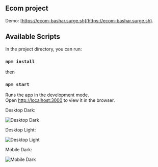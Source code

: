 ## Ecom project

Demo: [https://ecom-bashar.surge.sh](https://ecom-bashar.surge.sh).

## Available Scripts

In the project directory, you can run:

### `npm install`

then

### `npm start`

Runs the app in the development mode.\
Open [http://localhost:3000](http://localhost:3000) to view it in the browser.

Desktop Dark:

![Desktop Dark](https://i.postimg.cc/RFnRTgV0/desktop-Dark.jpg)

Desktop Light:

![Desktop Light](https://i.postimg.cc/VvQFZXdW/desktop-Light.jpg)

Mobile Dark:

![Mobile Dark](https://i.postimg.cc/vTrtJDnF/Mobile-Dark.jpg)


